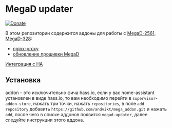 # MegaD updater
[![Donate](https://img.shields.io/badge/donate-Yandex-red.svg)](https://yoomoney.ru/to/410013955329136)

В этом репозитории содержится аддоны для работы с [MegaD-2561, MegaD-328](https://www.ab-log.ru/smart-house/ethernet/megad-2561):
- [nginx-proxy](https://github.com/andvikt/mega_addon/blob/master/mega-proxy)
- [обновление прошивки MegaD](https://github.com/andvikt/mega_addon/blob/master/mega-updater)

[Интеграция с HA](https://github.com/andvikt/mega_hacs.git)
## Установка
addon - это исключительно фича hass.io, если у вас home-assistant установлен в виде hass.io, то
вам необходимо перейти в `supervisor`-`addon-store`, нажать три точки, нажать 
`repositories`, в поле `add repository` добавить `https://github.com/andvikt/mega_addon.git` и нажать `add`,
после чего в списке аддонов появится `megad-updater`, далее следуйте инструкции этого аддона.